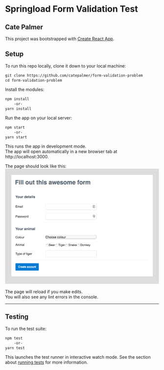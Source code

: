 # Springload Form Validation Test
## Cate Palmer

This project was bootstrapped with [Create React App](https://github.com/facebook/create-react-app).

## Setup
To run this repo locally, clone it down to your local machine:
```
git clone https://github.com/catepalmer/form-validation-problem
cd form-validation-problem
```

Install the modules:
```
npm install
    -or-
yarn install
```

Run the app on your local server:
```
npm start
    -or-
yarn start
```

This runs the app in development mode.<br>
The app will open automatically in a new browser tab at http://localhost:3000.

The page should look like this:
![Basic form page](https://github.com/catepalmer/form-validation-problem/blob/gh-pages/images/formdemo.png)

The page will reload if you make edits.<br>
You will also see any lint errors in the console.

---
## Testing

To run the test suite:
```
npm test
    -or-
yarn test
```

This launches the test runner in interactive watch mode.
See the section about [running tests](https://facebook.github.io/create-react-app/docs/running-tests) for more information.

